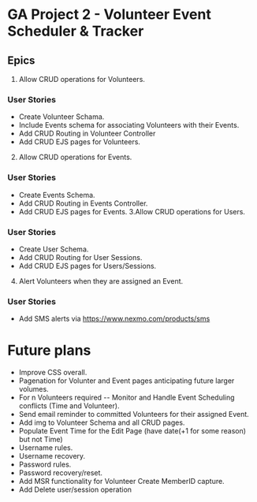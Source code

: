 # GA Project 2 - Volunteer Event Scheduler &amp; Tracker
## Epics
1. Allow CRUD operations for Volunteers.
### User Stories
* Create Volunteer Schama.
* Include Events schema for associating Volunteers with their Events.
* Add CRUD Routing in Volunteer Controller
* Add CRUD EJS pages for Volunteers.
2. Allow CRUD operations for Events.
### User Stories
* Create Events Schema.
* Add CRUD Routing in Events Controller.
* Add CRUD EJS pages for Events.
3.Allow CRUD operations for Users.
### User Stories
* Create User Schema.
* Add CRUD Routing for User Sessions.
* Add CRUD EJS pages for Users/Sessions.
4. Alert Volunteers when they are assigned an Event.
### User Stories
* Add SMS alerts via https://www.nexmo.com/products/sms

# Future plans
* Improve CSS overall.
* Pagenation for Volunter and Event pages anticipating future larger volumes.
* For n Volunteers required -- Monitor and Handle Event Scheduling conflicts (Time and Volunteer).
* Send email reminder to committed Volunteers for their assigned Event.
* Add img to Volunteer Schema and all CRUD pages.
* Populate Event Time for the Edit Page (have date(+1 for some reason) but not Time)
* Username rules.
* Username recovery.
* Password rules.
* Password recovery/reset.
* Add MSR functionality for Volunteer Create MemberID capture.
* Add Delete user/session operation
